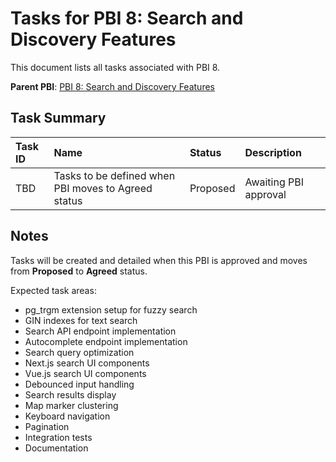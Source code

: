 # Tasks for PBI 8: Search and Discovery Features

This document lists all tasks associated with PBI 8.

**Parent PBI**: [PBI 8: Search and Discovery Features](./prd.md)

## Task Summary

| Task ID | Name | Status | Description |
| :------ | :--- | :------ | :---------- |
| TBD | Tasks to be defined when PBI moves to Agreed status | Proposed | Awaiting PBI approval |

## Notes

Tasks will be created and detailed when this PBI is approved and moves from **Proposed** to **Agreed** status.

Expected task areas:
- pg_trgm extension setup for fuzzy search
- GIN indexes for text search
- Search API endpoint implementation
- Autocomplete endpoint implementation
- Search query optimization
- Next.js search UI components
- Vue.js search UI components
- Debounced input handling
- Search results display
- Map marker clustering
- Keyboard navigation
- Pagination
- Integration tests
- Documentation

